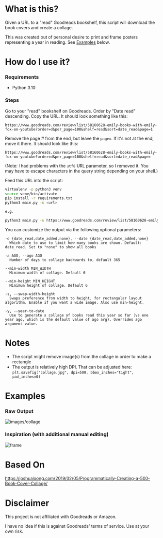 # What is this?
Given a URL to a "read" Goodreads bookshelf, this script will download the book covers and create a collage. 

This was created out of personal desire to print and frame posters representing a year in reading. See [Examples](#examples) below.

# How do I use it?

### Requirements
* Python 3.10

### Steps

Go to your "read" bookshelf on Goodreads. Order by "Date read" descending. Copy the URL. It should look something like this:
```
https://www.goodreads.com/review/list/58160628-emily-books-with-emily-fox-on-youtube?order=d&per_page=100&shelf=read&sort=date_read&page=1
```

Remove the page # from the end, but leave the `page=`. If it's not at the end, move it there. It should look like this:
```
https://www.goodreads.com/review/list/58160628-emily-books-with-emily-fox-on-youtube?order=d&per_page=100&shelf=read&sort=date_read&page=
```

(Note: I had problems with the `utf8` URL parameter, so I removed it. You may have to escape characters in the query string depending on your shell.)

Feed this URL into the script:

```bash
virtualenv -p python3 venv
source venv/bin/activate
pip install -r requirements.txt
python3 main.py -u <url>

e.g.

python3 main.py -u https://www.goodreads.com/review/list/58160628-emily-books-with-emily-fox-on-youtube\?order\=d\&per_page\=100\&shelf\=read\&sort\=date_read\&page\=
```

You can customize the output via the following optional parameters:

```
-d {date_read,date_added,none}, --date {date_read,date_added,none}
  Which date to use to limit how many books are shown. Default: date_read. Set to "none" to show all books

-a AGO, --ago AGO
  Number of days to collage backwards to, default 365

--min-width MIN_WIDTH
  Minimum width of collage. Default 6

--min-height MIN_HEIGHT
  Minimum height of collage. Default 6

-s, --swap-width-height
  Swaps preference from width to height, for rectangular layout algorithm. Enable if you want a wide image. Also use min-height.
 
-y, --year-to-date
  Use to generate a collage of books read this year so far (vs one year ago, which is the default value of ago arg). Overrides ago argument value. 
```

# Notes

* The script might remove image(s) from the collage in order to make a rectangle
* The output is relatively high DPI. That can be adjusted here: `plt.savefig("collage.jpg", dpi=500, bbox_inches="tight", pad_inches=0)` 

# Examples

### Raw Output

![images/collage](https://github.com/dmmatson/gr-collage/blob/main/images/collage.jpg)

### Inspiration (with additional manual editing)
![frame](https://github.com/dmmatson/gr-collage/blob/main/frame.png?raw=true)

# Based On

https://joshualoong.com/2019/02/05/Programmatically-Creating-a-500-Book-Cover-Collage/

# Disclaimer

This project is not affiliated with Goodreads or Amazon.

I have no idea if this is against Goodreads' terms of service. Use at your own risk.
